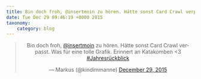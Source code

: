 ```yaml
---
title: Bin doch froh, @insertmoin zu hören. Hätte sonst Card Crawl verpasst. Was für eine tolle Grafik. Erinnert an Katakomben &lt;3 #Jahresrückblick
date: Tue Dec 29 09:46:19 +0000 2015
taxonomy:
    category: blog
---
```

<blockquote class="twitter-tweet" align="center" width="350"><p lang="de" dir="ltr">Bin doch froh, <a href="https://twitter.com/insertmoin">@insertmoin</a> zu hören. Hätte sonst Card Crawl verpasst. Was für eine tolle Grafik. Erinnert an Katakomben &lt;3 <a href="https://twitter.com/hashtag/Jahresr%C3%BCckblick?src=hash">#Jahresrückblick</a></p>&mdash; Markus (@kindimmanne) <a href="https://twitter.com/kindimmanne/status/681727328452538368">December 29, 2015</a></blockquote>
